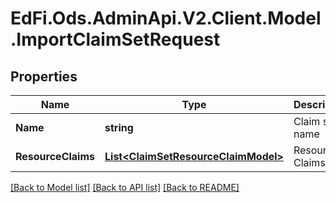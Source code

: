 # EdFi.Ods.AdminApi.V2.Client.Model.ImportClaimSetRequest

## Properties

Name | Type | Description | Notes
------------ | ------------- | ------------- | -------------
**Name** | **string** | Claim set name | [optional] 
**ResourceClaims** | [**List&lt;ClaimSetResourceClaimModel&gt;**](ClaimSetResourceClaimModel.md) | Resource Claims | [optional] 

[[Back to Model list]](../../README.md#documentation-for-models) [[Back to API list]](../../README.md#documentation-for-api-endpoints) [[Back to README]](../../README.md)

